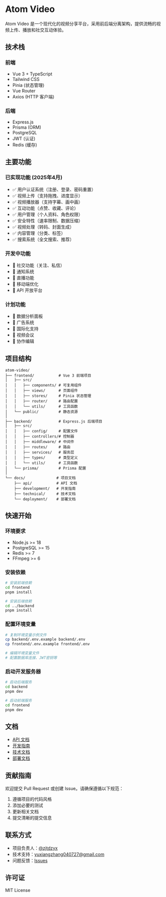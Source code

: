 # Atom Video

Atom Video 是一个现代化的视频分享平台，采用前后端分离架构，提供流畅的视频上传、播放和社交互动体验。

## 技术栈

### 前端
- Vue 3 + TypeScript
- Tailwind CSS
- Pinia (状态管理)
- Vue Router
- Axios (HTTP 客户端)

### 后端
- Express.js
- Prisma (ORM)
- PostgreSQL
- JWT (认证)
- Redis (缓存)

## 主要功能

### 已实现功能 (2025年4月)
- ✅ 用户认证系统（注册、登录、密码重置）
- ✅ 视频上传（支持拖拽、进度显示）
- ✅ 视频播放器（支持字幕、画中画）
- ✅ 互动功能（点赞、收藏、评论）
- ✅ 用户管理（个人资料、角色权限）
- ✅ 安全特性（速率限制、数据压缩）
- ✅ 视频处理（转码、封面生成）
- ✅ 内容管理（分类、标签）
- ✅ 搜索系统（全文搜索、推荐）

### 开发中功能
- 🚧 社交功能（关注、私信）
- 🚧 通知系统
- 🚧 直播功能
- 🚧 移动端优化
- 🚧 API 开放平台

### 计划功能
- 📅 数据分析面板
- 📅 广告系统
- 📅 国际化支持
- 📅 视频会议
- 📅 协作编辑

## 项目结构

```
atom-video/
├── frontend/           # Vue 3 前端项目
│   ├── src/
│   │   ├── components/ # 可复用组件
│   │   ├── views/      # 页面组件
│   │   ├── stores/     # Pinia 状态管理
│   │   ├── router/     # 路由配置
│   │   └── utils/      # 工具函数
│   └── public/         # 静态资源
│
├── backend/            # Express.js 后端项目
│   ├── src/
│   │   ├── config/     # 配置文件
│   │   ├── controllers/# 控制器
│   │   ├── middleware/ # 中间件
│   │   ├── routes/     # 路由
│   │   ├── services/   # 服务层
│   │   ├── types/      # 类型定义
│   │   └── utils/      # 工具函数
│   └── prisma/         # Prisma 配置
│
└── docs/              # 项目文档
    ├── api/           # API 文档
    ├── development/   # 开发指南
    ├── technical/     # 技术文档
    └── deployment/    # 部署文档
```

## 快速开始

### 环境要求
- Node.js >= 18
- PostgreSQL >= 15
- Redis >= 7
- FFmpeg >= 6

### 安装依赖
```bash
# 安装前端依赖
cd frontend
pnpm install

# 安装后端依赖
cd ../backend
pnpm install
```

### 配置环境变量
```bash
# 复制环境变量示例文件
cp backend/.env.example backend/.env
cp frontend/.env.example frontend/.env

# 编辑环境变量文件
# 配置数据库连接、JWT密钥等
```

### 启动开发服务器
```bash
# 启动后端服务
cd backend
pnpm dev

# 启动前端服务
cd frontend
pnpm dev
```

## 文档

- [API 文档](docs/api/README.md)
- [开发指南](docs/development/README.md)
- [技术文档](docs/technical/README.md)
- [部署文档](docs/deployment/README.md)

## 贡献指南

欢迎提交 Pull Request 或创建 Issue。请确保遵循以下规范：

1. 遵循项目的代码风格
2. 添加必要的测试
3. 更新相关文档
4. 提交清晰的提交信息

## 联系方式

- 项目负责人：[@zjtdzyx](https://github.com/zjtdzyx)
- 技术支持：yuxiangzhang040727@gmail.com
- 问题反馈：[Issues](https://github.com/zjtdzyx/atom-video/issues)

## 许可证

MIT License 